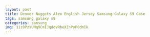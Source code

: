 ```yaml
---
layout: post
title: Denver Nuggets Alex English Jersey Samsung Galaxy S9 Case
tags: samsung galaxy s9
categories: samsung
img: 1izOPzsUNq9CmIJqddvRbeXZnPyP0dmIk
---
```

